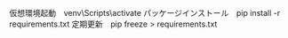 仮想環境起動　venv\Scripts\activate
パッケージインストール　pip install -r requirements.txt
定期更新　pip freeze > requirements.txt